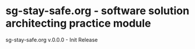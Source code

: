 # sg-stay-safe.org - software solution architecting practice module
sg-stay-safe.org v.0.0.0 - Init Release
